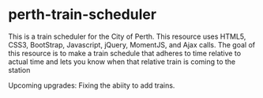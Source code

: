 # perth-train-scheduler
This is a train scheduler for the City of Perth. 
This resource uses HTML5, CSS3, BootStrap, Javascript, jQuery, MomentJS, and Ajax calls.
The goal of this resource is to make a train schedule that adheres to time relative to actual time and lets you know when that relative train is coming to the station

Upcoming upgrades:
Fixing the abiity to add trains.
